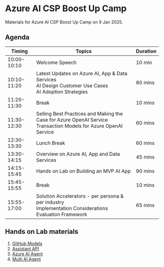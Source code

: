 # Azure AI CSP Boost Up Camp

Materials for Azure AI CSP Boost Up Camp on 9 Jan 2025.

## Agenda

| Timing| Topics | Duration |
| --- | --- | --- |
| 10:00-10:10 | Welcome Speech | 10 min |
| 10:10-11:20 | Latest Updates on Azure AI, App & Data Services</BR>AI Design Customer Use Cases</BR>AI Adoption Strategies | 80 mins |
| 11:20-11:30 | Break  | 10 mins  |
| 11:30-12:30 | Selling Best Practices and Making the Case for Azure OpenAI Service</BR>Transaction Models for Azure OpenAI Service | 60 mins |
| 12:30-13:30 | Lunch Break | 60 mins |
| 13:30-14:15 | Overview on Azure AI, App and Data Services | 45 mins |
| 14:15-15:45 | Hands on Lab on Building an MVP AI App | 90 mins |
| 15:45-15:55 | Break | 10 mins |
| 15:55-17:00 | Solution Accelerators - per persona & per industry</BR>Implementation Considerations</BR>Evaluation Framework | 65 mins |

## Hands on Lab materials
1. [GitHub Models](/lab/01_github_models/)
2. [Assistant API](/lab/02_assistant_api/)
3. [Azure AI Agent](/lab/03_multi_ai_agent/)
4. [Multi AI Agent](https://github.com/kinfey/MultiAIAgent)
